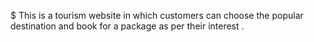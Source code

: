 $ This is a tourism website in which customers can choose the popular destination and book for a package as per their interest .
